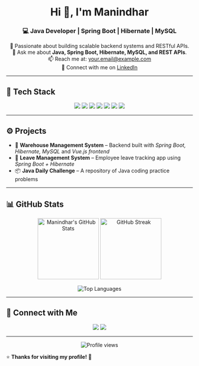 <!-- Intro -->
<h1 align="center">Hi 👋, I'm Manindhar</h1>
<h3 align="center">💻 Java Developer | Spring Boot | Hibernate | MySQL</h3>

<p align="center">
🌱 Passionate about building scalable backend systems and RESTful APIs.<br/>
💬 Ask me about <b>Java, Spring Boot, Hibernate, MySQL, and REST APIs</b>.<br/>
📫 Reach me at: <a href="mailto:your.email@example.com">your.email@example.com</a><br/>
🔗 Connect with me on <a href="https://linkedin.com/in/your-linkedin-id" target="_blank">LinkedIn</a>
</p>

---

## 🧰 Tech Stack
<p align="center">
  <img src="https://img.shields.io/badge/Java-ED8B00?style=for-the-badge&logo=openjdk&logoColor=white"/>
  <img src="https://img.shields.io/badge/Spring_Boot-6DB33F?style=for-the-badge&logo=springboot&logoColor=white"/>
  <img src="https://img.shields.io/badge/Hibernate-59666C?style=for-the-badge&logo=hibernate&logoColor=white"/>
  <img src="https://img.shields.io/badge/MySQL-005C84?style=for-the-badge&logo=mysql&logoColor=white"/>
  <img src="https://img.shields.io/badge/Git-F05032?style=for-the-badge&logo=git&logoColor=white"/>
  <img src="https://img.shields.io/badge/Maven-C71A36?style=for-the-badge&logo=apachemaven&logoColor=white"/>
  <img src="https://img.shields.io/badge/Postman-FF6C37?style=for-the-badge&logo=postman&logoColor=white"/>
</p>

---

## ⚙️ Projects
- 🧩 **Warehouse Management System** – Backend built with *Spring Boot, Hibernate, MySQL* and *Vue.js frontend*  
- 🔐 **Leave Management System** – Employee leave tracking app using *Spring Boot + Hibernate*  
- 📦 **Java Daily Challenge** – A repository of Java coding practice problems

---

## 📊 GitHub Stats
<p align="center">
  <img src="https://github-readme-stats.vercel.app/api?username=Manindhar&show_icons=true&theme=tokyonight" alt="Manindhar's GitHub Stats" height="165"/>
  <img src="https://github-readme-streak-stats.herokuapp.com/?user=Manindhar&theme=tokyonight" alt="GitHub Streak" height="165"/>
</p>

<p align="center">
  <img src="https://github-readme-stats.vercel.app/api/top-langs/?username=Manindhar&layout=compact&theme=tokyonight" alt="Top Languages"/>
</p>

---

## 🤝 Connect with Me
<p align="center">
  <a href="https://linkedin.com/in/your-linkedin-id" target="_blank"><img src="https://img.shields.io/badge/LinkedIn-0077B5?style=for-the-badge&logo=linkedin&logoColor=white"/></a>
  <a href="mailto:your.email@example.com"><img src="https://img.shields.io/badge/Gmail-D14836?style=for-the-badge&logo=gmail&logoColor=white"/></a>
</p>

---

<p align="center">
  <img src="https://komarev.com/ghpvc/?username=Manindhar&style=for-the-badge&color=blue" alt="Profile views"/>
</p>

⭐ **Thanks for visiting my profile!** 🌟
